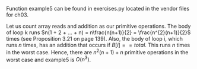 Function example5 can be found in exercises.py located in the vendor files for ch03.

Let us count array reads and addition as our primitive operations. The body of loop k runs
$n(1 + 2 + ... + n) = n\frac{n(n+1)}{2} = \frac{n^{2}(n+1)}{2}$ times (see Proposition 3.21 on page 139). Also, the
body of loop i, which runs $n$ times, has an addition that occurs if $B[i] == total$. This runs $n$ times in the worst
case. Hence, there are $n^{2}(n+1) + n$ primitive operations in the worst case and example5 is $O(n^{3})$.
